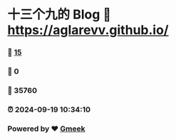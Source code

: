 # 十三个九的 Blog :link: https://aglarevv.github.io/ 
### :page_facing_up: [15](https://aglarevv.github.io//tag.html) 
### :speech_balloon: 0 
### :hibiscus: 35760 
### :alarm_clock: 2024-09-19 10:34:10 
### Powered by :heart: [Gmeek](https://github.com/Meekdai/Gmeek)
